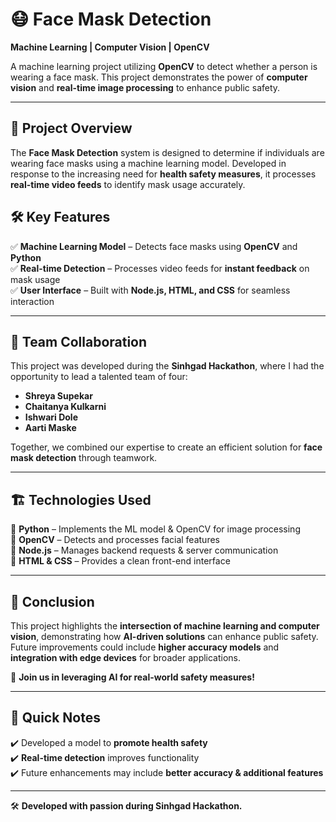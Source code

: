 # 😷 Face Mask Detection  
**Machine Learning | Computer Vision | OpenCV**  

A machine learning project utilizing **OpenCV** to detect whether a person is wearing a face mask. This project demonstrates the power of **computer vision** and **real-time image processing** to enhance public safety.  

---

## 🚀 Project Overview  

The **Face Mask Detection** system is designed to determine if individuals are wearing face masks using a machine learning model. Developed in response to the increasing need for **health safety measures**, it processes **real-time video feeds** to identify mask usage accurately.  

## 🛠️ Key Features  

✅ **Machine Learning Model** – Detects face masks using **OpenCV** and **Python**  
✅ **Real-time Detection** – Processes video feeds for **instant feedback** on mask usage  
✅ **User Interface** – Built with **Node.js, HTML, and CSS** for seamless interaction  

---

## 👥 Team Collaboration  

This project was developed during the **Sinhgad Hackathon**, where I had the opportunity to lead a talented team of four:  

- **Shreya Supekar**  
- **Chaitanya Kulkarni**  
- **Ishwari Dole**  
- **Aarti Maske**  

Together, we combined our expertise to create an efficient solution for **face mask detection** through teamwork.  

---

## 🏗️ Technologies Used  

🔹 **Python** – Implements the ML model & OpenCV for image processing  
🔹 **OpenCV** – Detects and processes facial features  
🔹 **Node.js** – Manages backend requests & server communication  
🔹 **HTML & CSS** – Provides a clean front-end interface  

---

## 🎯 Conclusion  

This project highlights the **intersection of machine learning and computer vision**, demonstrating how **AI-driven solutions** can enhance public safety. Future improvements could include **higher accuracy models** and **integration with edge devices** for broader applications.  

🚀 **Join us in leveraging AI for real-world safety measures!**  

---

## 🔖 Quick Notes  

✔️ Developed a model to **promote health safety**  
✔️ **Real-time detection** improves functionality  
✔️ Future enhancements may include **better accuracy & additional features**  

---

🛠️ **Developed with passion during Sinhgad Hackathon.**  
